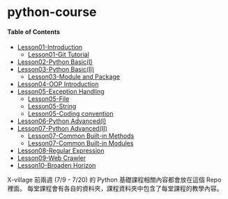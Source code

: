 # python-course

#### Table of Contents
* [Lesson01-Introduction](http://nbviewer.jupyter.org/github/x-village/python-course/blob/master/Lesson01-Introduction/tutorial.ipynb)
    * [Lesson01-Git Tutorial](http://nbviewer.jupyter.org/github/x-village/python-course/blob/master/Lesson01-Introduction/Lesson01-Git%20Tutorial.ipynb)
* [Lesson02-Python Basic(I)](http://nbviewer.jupyter.org/github/x-village/python-course/blob/master/Lesson02-Python%20Basic%28I%29/tutorial.ipynb)
* [Lesson03-Python Basic(II)](http://nbviewer.jupyter.org/github/x-village/python-course/blob/master/Lesson03-Python%20Basic%28II%29/tutorial.ipynb)
    * [Lesson03-Module and Package](http://nbviewer.jupyter.org/github/x-village/python-course/blob/master/Lesson03-Python%20Basic%28II%29/Lesson03-Module%20and%20Package.ipynb)
* [Lesson04-OOP Introduction](http://nbviewer.jupyter.org/github/x-village/python-course/blob/master/Lesson04-OOP%20Introduction/tutorial.ipynb)
* [Lesson05-Exception Handling](http://nbviewer.jupyter.org/github/x-village/python-course/blob/master/Lesson05-Exception%20Handling/tutorial.ipynb)
    * [Lesson05-File](http://nbviewer.jupyter.org/github/x-village/python-course/blob/master/Lesson05-Exception%20Handling/Lesson05-File.ipynb)
    * [Lesson05-String](http://nbviewer.jupyter.org/github/x-village/python-course/blob/master/Lesson05-Exception%20Handling/Lesson05-String.ipynb)
    * [Lesson05-Coding convention](http://nbviewer.jupyter.org/github/x-village/python-course/blob/master/Lesson05-Exception%20Handling/Lesson05-Coding%20Convention.ipynb)
* [Lesson06-Python Advanced(I)](http://nbviewer.jupyter.org/github/x-village/python-course/blob/master/Lesson06-Python%20Advanced%28I%29/tutorial.ipynb)
* [Lesson07-Python Advanced(II)](http://nbviewer.jupyter.org/github/x-village/python-course/blob/master/Lesson07-Python%20Advanced%28II%29/tutorial.ipynb)
    * [Lesson07-Common Built-in Methods](http://nbviewer.jupyter.org/github/x-village/python-course/blob/master/Lesson07-Python%20Advanced%28II%29/Lesson07-Common%20Built-in%20Methods-tutorial.ipynb)
    * [Lesson07-Common Built-in Modules](http://nbviewer.jupyter.org/github/x-village/python-course/blob/master/Lesson07-Python%20Advanced%28II%29/Lesson07-Common%20Built-in%20Modules-tutorial.ipynb)
* [Lesson08-Regular Expression](http://nbviewer.jupyter.org/github/x-village/python-course/blob/master/Lesson08-Regular%20Expression/tutorial.ipynb)
* [Lesson09-Web Crawler](http://nbviewer.jupyter.org/github/x-village/python-course/blob/master/Lesson09-Web%20Crawler/tutorial.ipynb)
* [Lesson10-Broaden Horizon](https://github.com/x-village/python-course/blob/master/Lesson10-Broaden%20Horizon/tutorial.ipynb)


X-village 前兩週 (7/9 - 7/20) 的 Python 基礎課程相關內容都會放在這個 Repo 裡面。
每堂課程會有各自的資料夾，課程資料夾中包含了每堂課程的教學內容。
